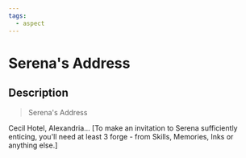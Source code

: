 ```yaml
---
tags:
  - aspect
---
```


# Serena's Address

## Description

> Serena's Address

Cecil Hotel, Alexandria... [To make an invitation to Serena sufficiently enticing, you'll need at least 3 forge - from Skills, Memories, Inks or anything else.]